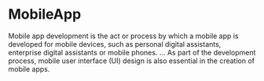 # MobileApp
Mobile app development is the act or process by which a mobile app is developed for mobile devices, such as personal digital assistants, enterprise digital assistants or mobile phones. ... As part of the development process, mobile user interface (UI) design is also essential in the creation of mobile apps.
